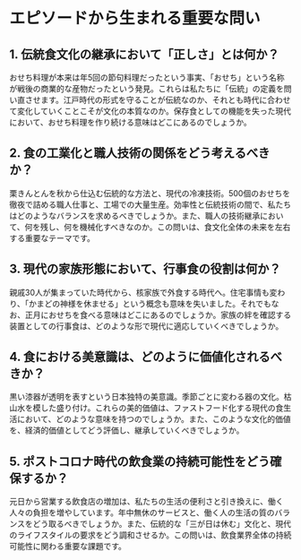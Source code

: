 # エピソードから生まれる重要な問い

## 1. 伝統食文化の継承において「正しさ」とは何か？

おせち料理が本来は年5回の節句料理だったという事実、「おせち」という名称が戦後の商業的な産物だったという発見。これらは私たちに「伝統」の定義を問い直させます。江戸時代の形式を守ることが伝統なのか、それとも時代に合わせて変化していくことこそが文化の本質なのか。保存食としての機能を失った現代において、おせち料理を作り続ける意味はどこにあるのでしょうか。

## 2. 食の工業化と職人技術の関係をどう考えるべきか？

栗きんとんを秋から仕込む伝統的な方法と、現代の冷凍技術。500個のおせちを徹夜で詰める職人仕事と、工場での大量生産。効率性と伝統技術の間で、私たちはどのようなバランスを求めるべきでしょうか。また、職人の技術継承において、何を残し、何を機械化すべきなのか。この問いは、食文化全体の未来を左右する重要なテーマです。

## 3. 現代の家族形態において、行事食の役割は何か？

親戚30人が集まっていた時代から、核家族で外食する時代へ。住宅事情も変わり、「かまどの神様を休ませる」という概念も意味を失いました。それでもなお、正月におせちを食べる意味はどこにあるのでしょうか。家族の絆を確認する装置としての行事食は、どのような形で現代に適応していくべきでしょうか。

## 4. 食における美意識は、どのように価値化されるべきか？

黒い漆器が透明を表すという日本独特の美意識。季節ごとに変わる器の文化。枯山水を模した盛り付け。これらの美的価値は、ファストフード化する現代の食生活において、どのような意味を持つのでしょうか。また、このような文化的価値を、経済的価値としてどう評価し、継承していくべきでしょうか。

## 5. ポストコロナ時代の飲食業の持続可能性をどう確保するか？

元日から営業する飲食店の増加は、私たちの生活の便利さと引き換えに、働く人々の負担を増やしています。年中無休のサービスと、働く人の生活の質のバランスをどう取るべきでしょうか。また、伝統的な「三が日は休む」文化と、現代のライフスタイルの要求をどう調和させるか。この問いは、飲食業界全体の持続可能性に関わる重要な課題です。